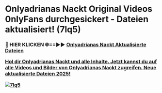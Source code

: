 # Onlyadrianas Nackt Original Videos 0nlyFans durchgesickert - Dateien aktualisiert! (7lq5)

<h3>🔴 HIER KLICKEN 🌐==►► <a href="https://tinyurl.com/h6vf6nb8" rel="nofollow">Onlyadrianas Nackt Aktualisierte Dateien

Hol dir Onlyadrianas Nackt und alle Inhalte. Jetzt kannst du auf alle Videos und Bilder von Onlyadrianas Nackt zugreifen. Neue aktualisierte Dateien 2025!

[![7lq5](https://i.imgur.com/sD4kR3V.gif)](https://tinyurl.com/h6vf6nb8)

